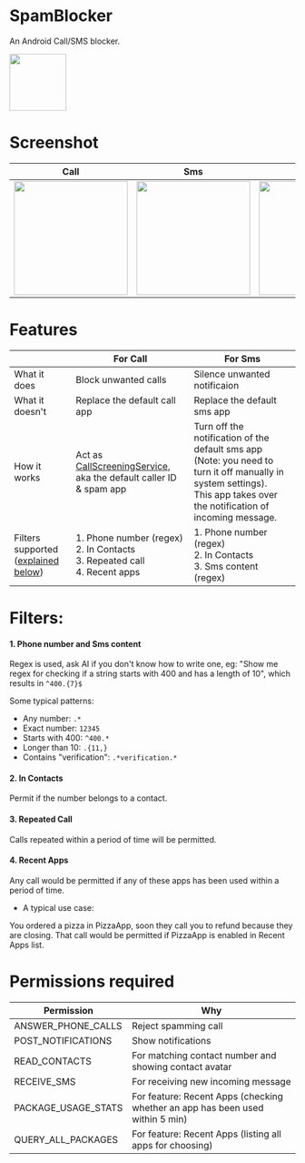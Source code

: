 # SpamBlocker
An Android Call/SMS blocker.

<img src="https://github.com/aj3423/SpamBlocker/assets/4710875/20930282-db38-4c21-a0db-4720ad666151" height="100">

# Screenshot
| Call        | Sms         | Setting     | Notification |
| ----        | ----        | ----        | ----         |
| <img src="https://github.com/aj3423/SpamBlocker/assets/4710875/5d765c61-fe15-42c8-98cf-b9c299ea13ea" width="200"> | <img src="https://github.com/aj3423/SpamBlocker/assets/4710875/55860157-eb2c-469d-9b83-696e91bb9b3d" width="200"> | <img src="https://github.com/aj3423/SpamBlocker/assets/4710875/d97f7836-8002-4787-aadb-8b20d9c79ac5" width="200"> | <img src="https://github.com/aj3423/SpamBlocker/assets/4710875/fa767435-8741-4dfa-80d0-540cebdaba7f" width="200">  |



# Features
|                                                    | For Call                                                                                                                                               | For Sms                                                                                                        |
| ----                                               | ----                                                                                                                                               | ----                                                                                                       |
| What it does                                       | Block unwanted calls                                                                                                                               | Silence unwanted notificaion                                                                               |
| What it doesn't                                    | Replace the default call app                                                                                                                       | Replace the default sms app                                                                                |
| How it works                                       | Act as [CallScreeningService](https://developer.android.com/reference/android/telecom/CallScreeningService),<br>aka the default caller ID & spam app | Turn off the notification of the default sms app<br>(Note: you need to turn it off manually in system settings).<br>This app takes over the notification of incoming message. |
| Filters supported<br>([explained below](#Filters)) | 1. Phone number (regex)<br>2. In Contacts<br>3. Repeated call<br>4. Recent apps                                                                     | 1. Phone number (regex)<br>2. In Contacts<br>3. Sms content (regex)                                        |



# Filters:
#### 1. Phone number and Sms content

Regex is used, ask AI if you don't know how to write one, eg: 
"Show me regex for checking if a string starts with 400 and has a length of 10", which results in `^400.{7}$`

Some typical patterns:
- Any number: `.*`
- Exact number: `12345`
- Starts with 400: `^400.*`
- Longer than 10: `.{11,}`
- Contains "verification": `.*verification.*`

#### 2. In Contacts
Permit if the number belongs to a contact.

#### 3. Repeated Call
Calls repeated within a period of time will be permitted.

#### 4. Recent Apps
Any call would be permitted if any of these apps has been used within a period of time.

- A typical use case: 

You ordered a pizza in PizzaApp, soon they call you to refund because they are closing. That call would be permitted if PizzaApp is enabled in Recent Apps list.


# Permissions required

| Permission          | Why                                                                          |
| ----                | ----                                                                         |
| ANSWER_PHONE_CALLS  | Reject spamming call                                                         |
| POST_NOTIFICATIONS  | Show notifications                                                           |
| READ_CONTACTS       | For matching contact number and showing contact avatar                       |
| RECEIVE_SMS         | For receiving new incoming message                                           |
| PACKAGE_USAGE_STATS | For feature: Recent Apps (checking whether an app has been used within 5 min) |
| QUERY_ALL_PACKAGES  | For feature: Recent Apps (listing all apps for choosing)                      |

